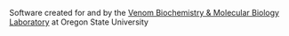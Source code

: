 Software created for and by the [Venom Biochemistry & Molecular Biology Laboratory](https://venombiochemistrylab.weebly.com/) at Oregon State University
